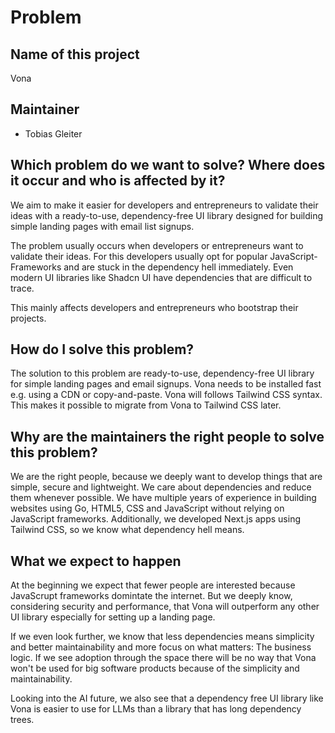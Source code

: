 # Problem

## Name of this project

Vona

## Maintainer

- Tobias Gleiter

## Which problem do we want to solve? Where does it occur and who is affected by it?

We aim to make it easier for developers and entrepreneurs to validate their ideas with a ready-to-use, dependency-free UI library designed for building simple landing pages with email list signups.

The problem usually occurs when developers or entrepreneurs want to validate their ideas. For this developers usually opt for popular JavaScript-Frameworks and are stuck in the dependency hell immediately. Even modern UI libraries like Shadcn UI have dependencies that are difficult to trace.

This mainly affects developers and entrepreneurs who bootstrap their projects.

## How do I solve this problem?

The solution to this problem are ready-to-use, dependency-free UI library for simple landing pages and email signups. Vona needs to be installed fast e.g. using a CDN or copy-and-paste. Vona will follows Tailwind CSS syntax. This makes it possible to migrate from Vona to Tailwind CSS later.

## Why are the maintainers the right people to solve this problem?

We are the right people, because we deeply want to develop things that are simple, secure and lightweight. We care about dependencies and reduce them whenever possible. We have multiple years of experience in building websites using Go, HTML5, CSS and JavaScript without relying on JavaScript frameworks. Additionally, we developed Next.js apps using Tailwind CSS, so we know what dependency hell means.

## What we expect to happen

At the beginning we expect that fewer people are interested because JavaScrupt frameworks domintate the internet. But we deeply know, considering security and performance, that Vona will outperform any other UI library especially for setting up a landing page.

If we even look further, we know that less dependencies means simplicity and better maintainability and more focus on what matters: The business logic. If we see adoption through the space there will be no way that Vona won't be used for big software products because of the simplicity and maintainability.

Looking into the AI future, we also see that a dependency free UI library like Vona is easier to use for LLMs than a library that has long dependency trees.

